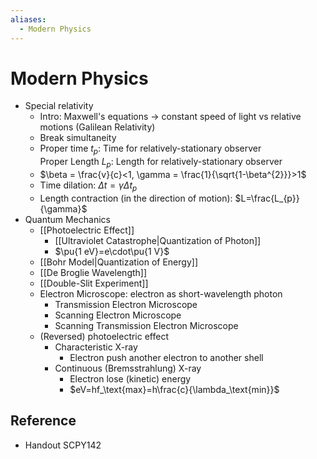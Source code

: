 ```yaml
---
aliases:
  - Modern Physics
---
```


# Modern Physics

- Special relativity
  - Intro: Maxwell's equations → constant speed of light vs relative motions (Galilean Relativity)
  - Break simultaneity
  - Proper time $t_{p}$: Time for relatively-stationary observer  
      Proper Length $L_{p}$: Length for relatively-stationary observer
  - $\beta = \frac{v}{c}<1, \gamma = \frac{1}{\sqrt{1-\beta^{2}}}>1$
  - Time dilation: $\Delta t = \gamma \Delta t_{p}$
  - Length contraction (in the direction of motion): $L=\frac{L_{p}}{\gamma}$
- Quantum Mechanics
  - [[Photoelectric Effect]]
    - [[Ultraviolet Catastrophe|Quantization of Photon]]
    - $\pu{1 eV}=e\cdot\pu{1 V}$
  - [[Bohr Model|Quantization of Energy]]
  - [[De Broglie Wavelength]]
  - [[Double-Slit Experiment]]
  - Electron Microscope: electron as short-wavelength photon
    - Transmission Electron Microscope
    - Scanning Electron Microscope
    - Scanning Transmission Electron Microscope
  - (Reversed) photoelectric effect
    - Characteristic X-ray
      - Electron push another electron to another shell
    - Continuous (Bremsstrahlung) X-ray
      - Electron lose (kinetic) energy
      - $eV=hf_\text{max}=h\frac{c}{\lambda_\text{min}}$

## Reference

- Handout SCPY142
